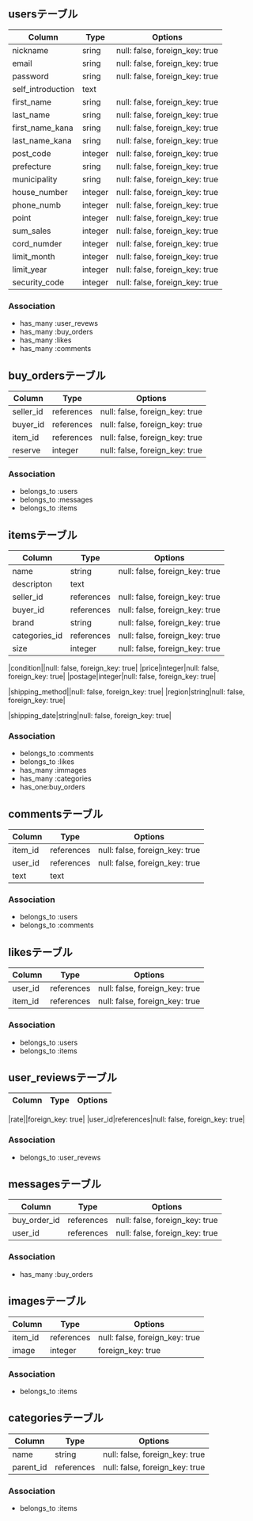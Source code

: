 
## usersテーブル

|Column|Type|Options|
|------|----|-------|
|nickname|sring|null: false, foreign_key: true|
|email|sring|null: false, foreign_key: true|
|password|sring|null: false, foreign_key: true|
|self_introduction|text||
|first_name|sring|null: false, foreign_key: true|
|last_name|sring|null: false, foreign_key: true|
|first_name_kana|sring|null: false, foreign_key: true|
|last_name_kana|sring|null: false, foreign_key: true|
|post_code|integer|null: false, foreign_key: true|
|prefecture|sring|null: false, foreign_key: true|
|municipality|sring|null: false, foreign_key: true|
|house_number|integer|null: false, foreign_key: true|
|phone_numb|integer|null: false, foreign_key: true|
|point|integer|null: false, foreign_key: true|
|sum_sales|integer|null: false, foreign_key: true|
|cord_numder|integer|null: false, foreign_key: true|
|limit_month|integer|null: false, foreign_key: true|
|limit_year|integer|null: false, foreign_key: true|
|security_code|integer|null: false, foreign_key: true|



### Association
- has_many :user_revews
- has_many :buy_orders
- has_many :likes
- has_many :comments


## buy_ordersテーブル

|Column|Type|Options|
|------|----|-------|
|seller_id|references|null: false, foreign_key: true|
|buyer_id|references|null: false, foreign_key: true|
|item_id|references|null: false, foreign_key: true|
|reserve|integer|null: false, foreign_key: true|


### Association
- belongs_to :users
- belongs_to :messages
- belongs_to :items


## itemsテーブル

|Column|Type|Options|
|------|----|-------|
|name|string|null: false, foreign_key: true|
|descripton|text||
|seller_id|references|null: false, foreign_key: true|
|buyer_id|references|null: false, foreign_key: true|
|brand|string|null: false, foreign_key: true|
|categories_id|references|null: false, foreign_key: true|
|size|integer|null: false, foreign_key: true|
<!-- type -->
|condition||null: false, foreign_key: true|
|price|integer|null: false, foreign_key: true|
|postage|integer|null: false, foreign_key: true|
<!-- type -->
|shipping_method||null: false, foreign_key: true|
|region|string|null: false, foreign_key: true|
<!-- type -->
|shipping_date|string|null: false, foreign_key: true|

### Association
- belongs_to :comments
- belongs_to :likes
- has_many :immages
- has_many :categories
- has_one:buy_orders


## commentsテーブル

|Column|Type|Options|
|------|----|-------|
|item_id|references|null: false, foreign_key: true|
|user_id|references|null: false, foreign_key: true|
|text|text||

### Association
- belongs_to :users
- belongs_to :comments


## likesテーブル
<!-- true or false
 :boolean, default: false, null: false
-->
|Column|Type|Options|
|------|----|-------|
|user_id|references|null: false, foreign_key: true|
|item_id|references|null: false, foreign_key: true|

### Association
- belongs_to :users
- belongs_to :items



## user_reviewsテーブル

|Column|Type|Options|
|------|----|-------|

|rate||foreign_key: true|
|user_id|references|null: false, foreign_key: true|

### Association
- belongs_to :user_revews


## messagesテーブル

|Column|Type|Options|
|------|----|-------|
|buy_order_id|references|null: false, foreign_key: true|
|user_id|references|null: false, foreign_key: true|

### Association
- has_many :buy_orders


## imagesテーブル

|Column|Type|Options|
|------|----|-------|
|item_id|references|null: false, foreign_key: true|
|image|integer| foreign_key: true|

### Association
- belongs_to :items


## categoriesテーブル

|Column|Type|Options|
|------|----|-------|
|name|string|null: false, foreign_key: true|
|parent_id|references|null: false, foreign_key: true|

### Association
- belongs_to :items



